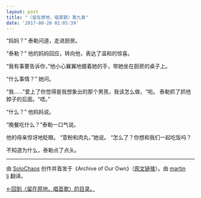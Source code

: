 ```yaml
---
layout: post
title: "〈留在原地，唱首歌〉第九章"
date: '2017-08-20 02:05:39'
---
```



“妈妈？” 泰勒问道，走进厨房。

“泰勒？” 他的妈妈回应，转向他，表达了温和的惊喜。

“我有事要告诉你，”他小心翼翼地握着她的手，带她坐在厨房的桌子上。

“什么事情？” 她问。

“我……”爱上了你觉得是我想象出的那个男孩，我该怎么做，“呃。 泰勒抓了抓他脖子的后面。“唔。”

“什么？” 他妈妈说。

“晚餐吃什么？”泰勒一口气说。

他的母亲惊讶地眨眼。 “意粉和肉丸，”她说。 “怎么了？你想和我们一起吃饭吗？

不知道为什么，泰勒点了点头。

- - - - - -

由 [SoloChaos](http://archiveofourown.org/users/SoloChaos/pseuds/SoloChaos) 创作并首发于《Archive of Our Own》（[原文链接](http://archiveofourown.org/works/1822504?view_adult=true)）。由 [martin li](https://twitter.com/mavorites) 翻译。

[←回到〈留在原地，唱首歌〉的目录。](http://www.talklate.org/dun4real/stay-in-place-sing-a-chorus-zhs)


